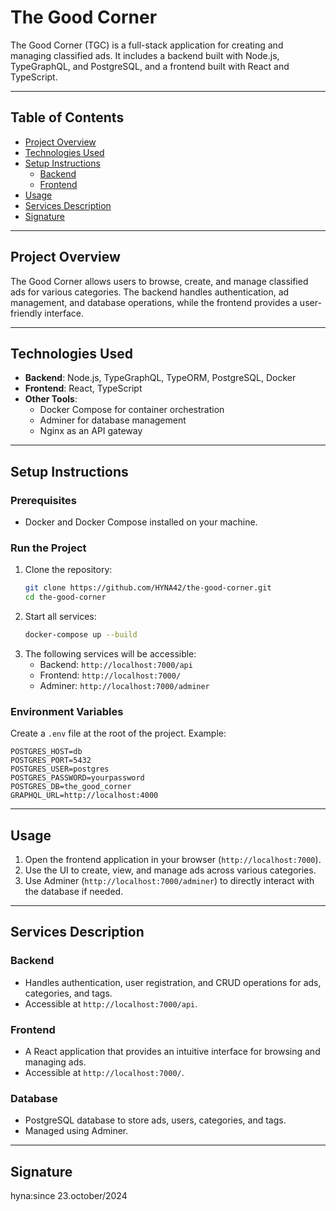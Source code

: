# The Good Corner

The Good Corner (TGC) is a full-stack application for creating and managing classified ads. It includes a backend built with Node.js, TypeGraphQL, and PostgreSQL, and a frontend built with React and TypeScript.

---

## Table of Contents

- [Project Overview](#project-overview)
- [Technologies Used](#technologies-used)
- [Setup Instructions](#setup-instructions)
  - [Backend](#backend)
  - [Frontend](#frontend)
- [Usage](#usage)
- [Services Description](#services-description)
- [Signature](#signature)

---

## Project Overview

The Good Corner allows users to browse, create, and manage classified ads for various categories. The backend handles authentication, ad management, and database operations, while the frontend provides a user-friendly interface.

---

## Technologies Used

- **Backend**: Node.js, TypeGraphQL, TypeORM, PostgreSQL, Docker
- **Frontend**: React, TypeScript
- **Other Tools**:
  - Docker Compose for container orchestration
  - Adminer for database management
  - Nginx as an API gateway

---

## Setup Instructions

### Prerequisites

- Docker and Docker Compose installed on your machine.

### Run the Project

1. Clone the repository:
   ```bash
   git clone https://github.com/HYNA42/the-good-corner.git
   cd the-good-corner
   ```
2. Start all services:
   ```bash
   docker-compose up --build
   ```
3. The following services will be accessible:
   - Backend: `http://localhost:7000/api`
   - Frontend: `http://localhost:7000/`
   - Adminer: `http://localhost:7000/adminer`

### Environment Variables

Create a `.env` file at the root of the project. Example:

```env
POSTGRES_HOST=db
POSTGRES_PORT=5432
POSTGRES_USER=postgres
POSTGRES_PASSWORD=yourpassword
POSTGRES_DB=the_good_corner
GRAPHQL_URL=http://localhost:4000
```

---

## Usage

1. Open the frontend application in your browser (`http://localhost:7000`).
2. Use the UI to create, view, and manage ads across various categories.
3. Use Adminer (`http://localhost:7000/adminer`) to directly interact with the database if needed.

---

## Services Description

### Backend
- Handles authentication, user registration, and CRUD operations for ads, categories, and tags.
- Accessible at `http://localhost:7000/api`.

### Frontend
- A React application that provides an intuitive interface for browsing and managing ads.
- Accessible at `http://localhost:7000/`.

### Database
- PostgreSQL database to store ads, users, categories, and tags.
- Managed using Adminer.


---

## Signature

hyna:since 23.october/2024



